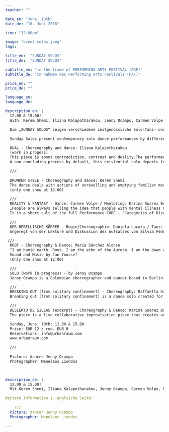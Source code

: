 ```yaml
---
teacher: ""

date_en: "June, 10th"
date_de: "10. Juni 2018"

time: "12:00pm"

image: "event-solos.jpeg"
tags:

title_en:  "SUNDAY SOLOS"
title_de:  "SUNDAY SOLOS"

subtitle_en: "in the frame of PERFORMING ARTS FESTIVAL (PAF)"
subtitle_de: "im Rahmen des Performing Arts Festivals (PAF)"

price_en: ""
price_de: ""

language_en:
language_de:

description_en: |
  12.00 & 15.00!  
  With  Kerem Shemi, Iliana Kalapotharakou, Jenny Ocampo, Carmen Volpe, Karina Suárez Bosche, Roberta Ricci/Daniela Lucato, Maria Sanchez Alonso, Laura Giuntoli/Raffaella Galdi!   

  Die „SUNDAY SOLOS“ zeigen verschiedene zeitgenössische Solo-Tanz- und Performance-Arbeiten von in Berlin lebenden Tänzer*innen und Choreograf*innen. In dichter Abfolge lässt das Showcase ein Kaleidoskop ganz unterschiedlicher ästhetischer Handschriften entstehen.

  Sunday Solos present contemporary solo dance performances by different dancers and choreographers living in Berlin who have collaborated with Urbanraum in different ways before. The show will take place during the day.

  DUAL - Choreography and dance: Iliana Kalapotharakou  
  (work in progess)  
  This piece is about contradiction, contrast and duality.The performer comes in conflict with herself, contradicts herself, finally finds herself through losing herself. Dealing with the topic of duality as the nature of all things, the work interrogates how the complementarity of opossites is substantial to our being.  
  A non-concluding process by default, this existential solo departs from Marx's dialectics and Nietzsche's unity of opposites, and is presented as a continuous effort to face the dual nature of things.  

  ///  
  
  DRUNKEN STYLE - Choreography and dance: Kerem Shemi  
  The dance deals with actions of unravelling and emptying familiar movement patterns in a situation of placing them out of their context. Coming from a background of both martial arts and dance, it interests me what happens when a movement discipline with clear physical principles, emerges out of its original framework. Exercises and techniques drawn from the martial arts, such as “hardening the body”, sending force, rooting, step work, are examined detached from the martial context, and sending the dancer on a journey of empting their inherent content and revealing new possibly expressions and meanings, which are folded within.  
  (only one show at 15.00)

  ///  
  REALITY & FANTASY - Dance: Carmen Volpe / Mentoring: Karina Suarez Bosche  
  „People are always selling the idea that people with mental illness are suffering. I think madness can be an escape. If things are not so good, you maybe want to imagine something better.“ John Forbes Nash  
  It is a short cult of the full Performance CODE - "Categories of Disorders"  

  ///  
  DER REBELLISCHE KÖRPER - Regie/Choreographie: Daniela Lucato / Tanz: Roberta Ricci  
  Angeregt von der Lektüre und Diskussion des Aufsatzes von Silvia Federici, Der große Caliban: der Kampf gegen den rebellisch Körper, und basierend auf Sara Fortunas Skript, setzt das zweite Kapitel der oben erwähnten Trilogie eine choreographische Interpretation der Kontrolle und Unterwerfung des Körpers in Mittelpunkt. In diesem Rahmen gilt der Lernprozess des menschlichen Körpers innerhalb der Montagekette als zentrales Moment gilt: Was passiert mit dem Körper, wenn er Objekt einer Rationalisierung wird, die ihn in ein Stück einer Maschine verwandelt?  

 ///  
  ROOT - Choreography & Dance: María Sánchez Alonso  
  "I am humid earth. Root. I am the echo of the Aurora. I am the dawn and the sunset. I am wood. Steel on my teeth. I'm the horizon. The fate. A flame, that lights in the wheat. The foliage of the forest." Natural phenomena unfolding, through poetic expression, from the body into space. The dancer shakes out an inner landscape of missing, the scream of her own root, letting it rip out to sweetly touch, ground.  
  Sound and Music by Jan Youssef  
  (Only one show at 12:00)  

  ///  
  SOLO (work in progress) - by Jenny Ocampo  
  Jenny Ocampo is a Colombian choreographer and dancer based in Berlin. She studied dance at the Folkwang University of Arts in Essen. Currently, she finishes her M.A in Dance studies at the FU Berlin. In her recent choreographic project, Expanded being, the bodies act as vulnerable filter in human relationship with otherness. Her method intertwines perception of inner and outer worlds into dance.  

  ///  
  BREAKING OUT (from solitary confinement) - Choreography: Raffaella Galdi / Dance: Laura Giuntoli  
  Breaking out (from solitary confinement) is a dance solo created for Laura Giuntoli. It has been initiated by Raffaella Galdi inspired by two fundamental sources: the dancer Laura Giuntoli and the music “Last days in the desert”. The solo projects to the outside Laura inner dialogue and the exploration of her inner universe. A magnificent journey into the inner world and the revelation that in the end we are all alone with ourselves.  

  ///  
  DESIERTO DE SILLAS (excerpt) - Choreography & Dance: Karina Suarez Bosche  
  The piece is a live collaborative improvisation piece that creates an immersive aesthetic experience. It is an interdisciplinary work. From immensity, from the desert or the empty, a character irrupts. She walks and sees. Warm lights in the hands of “an other” constructs her. The sound of a sandstorm. She coexists amongst imagery, throughout the chairs and people set around her. The confrontation between individuals and their own demons, their ancestors, and identities.  

  Sunday, June, 10th: 12.00 & 15.00  
  Price: EUR 12 / red. EUR 8  
  Reservations: info@urbanraum.com  
  www.urbanraum.com  

  ///  
  
  Picture: dancer Jenny Ocampo  
  Photographer: Menelaos Liondos


  
description_de: |
  12.00 & 15.00!  
  Mit Kerem Shemi, Iliana Kalapotharakou, Jenny Ocampo, Carmen Volpe, Karina Suárez Bosche, Daniela Lucato, Maria Sanchez Alonso, Laura Giuntoli/Raffaella Galdi!  

Weitere Information s. englsiche Seite!
  
    ///  
  Picture: dancer Jenny Ocampo  
  Photographer: Menelaos Liondos
  
---
```



